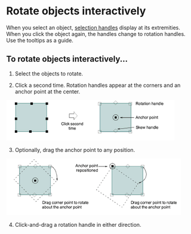 # Rotate objects interactively

When you select an object, [selection handles](../../glossary/glossary) display at its extremities. When you click the object again, the handles change to rotation handles. Use the tooltips as a guide.

## To rotate objects interactively...

1. Select the objects to rotate.

2. Click a second time. Rotation handles appear at the corners and an anchor point at the center.

![transform00040.png](assets/transform00040.png)

3. Optionally, drag the anchor point to any position.

![transform00043.png](assets/transform00043.png)

4. Click-and-drag a rotation handle in either direction.
